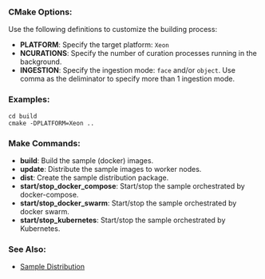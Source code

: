
### CMake Options:

Use the following definitions to customize the building process:   
- **PLATFORM**: Specify the target platform: `Xeon`   
- **NCURATIONS**: Specify the number of curation processes running in the background.  
- **INGESTION**: Specify the ingestion mode: `face` and/or `object`. Use comma as the deliminator to specify more than 1 ingestion mode.   

### Examples:   

```
cd build
cmake -DPLATFORM=Xeon ..
```

### Make Commands:

- **build**: Build the sample (docker) images.  
- **update**: Distribute the sample images to worker nodes.  
- **dist**: Create the sample distribution package.   
- **start/stop_docker_compose**: Start/stop the sample orchestrated by docker-compose.  
- **start/stop_docker_swarm**: Start/stop the sample orchestrated by docker swarm.   
- **start/stop_kubernetes**: Start/stop the sample orchestrated by Kubernetes.   

### See Also:

- [Sample Distribution](dist.md)   

